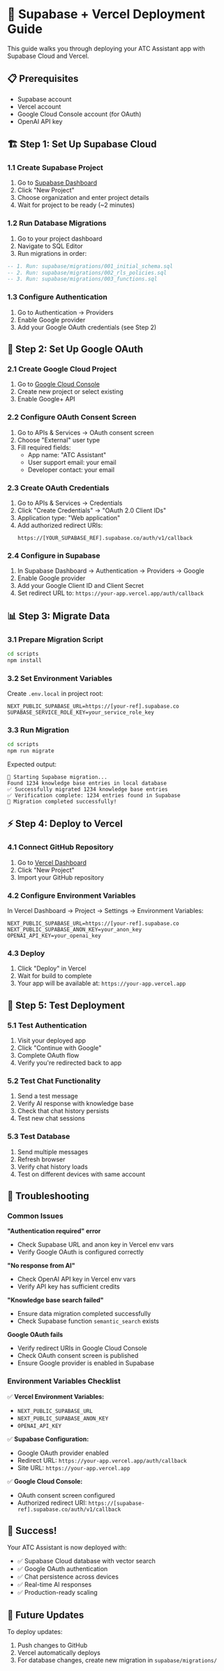 # 🚀 Supabase + Vercel Deployment Guide

This guide walks you through deploying your ATC Assistant app with Supabase Cloud and Vercel.

## 📋 Prerequisites

- Supabase account
- Vercel account
- Google Cloud Console account (for OAuth)
- OpenAI API key

## 🏗️ Step 1: Set Up Supabase Cloud

### 1.1 Create Supabase Project
1. Go to [Supabase Dashboard](https://supabase.com/dashboard)
2. Click "New Project"
3. Choose organization and enter project details
4. Wait for project to be ready (~2 minutes)

### 1.2 Run Database Migrations
1. Go to your project dashboard
2. Navigate to SQL Editor
3. Run migrations in order:

```sql
-- 1. Run: supabase/migrations/001_initial_schema.sql
-- 2. Run: supabase/migrations/002_rls_policies.sql
-- 3. Run: supabase/migrations/003_functions.sql
```

### 1.3 Configure Authentication
1. Go to Authentication → Providers
2. Enable Google provider
3. Add your Google OAuth credentials (see Step 2)

## 🔐 Step 2: Set Up Google OAuth

### 2.1 Create Google Cloud Project
1. Go to [Google Cloud Console](https://console.cloud.google.com)
2. Create new project or select existing
3. Enable Google+ API

### 2.2 Configure OAuth Consent Screen
1. Go to APIs & Services → OAuth consent screen
2. Choose "External" user type
3. Fill required fields:
   - App name: "ATC Assistant"
   - User support email: your email
   - Developer contact: your email

### 2.3 Create OAuth Credentials
1. Go to APIs & Services → Credentials
2. Click "Create Credentials" → "OAuth 2.0 Client IDs"
3. Application type: "Web application"
4. Add authorized redirect URIs:
   ```
   https://[YOUR_SUPABASE_REF].supabase.co/auth/v1/callback
   ```

### 2.4 Configure in Supabase
1. In Supabase Dashboard → Authentication → Providers → Google
2. Enable Google provider
3. Add your Google Client ID and Client Secret
4. Set redirect URL to: `https://your-app.vercel.app/auth/callback`

## 📊 Step 3: Migrate Data

### 3.1 Prepare Migration Script
```bash
cd scripts
npm install
```

### 3.2 Set Environment Variables
Create `.env.local` in project root:
```env
NEXT_PUBLIC_SUPABASE_URL=https://[your-ref].supabase.co
SUPABASE_SERVICE_ROLE_KEY=your_service_role_key
```

### 3.3 Run Migration
```bash
cd scripts
npm run migrate
```

Expected output:
```
🚀 Starting Supabase migration...
Found 1234 knowledge base entries in local database
✅ Successfully migrated 1234 knowledge base entries
✅ Verification complete: 1234 entries found in Supabase
🎉 Migration completed successfully!
```

## ⚡ Step 4: Deploy to Vercel

### 4.1 Connect GitHub Repository
1. Go to [Vercel Dashboard](https://vercel.com/dashboard)
2. Click "New Project"
3. Import your GitHub repository

### 4.2 Configure Environment Variables
In Vercel Dashboard → Project → Settings → Environment Variables:

```env
NEXT_PUBLIC_SUPABASE_URL=https://[your-ref].supabase.co
NEXT_PUBLIC_SUPABASE_ANON_KEY=your_anon_key
OPENAI_API_KEY=your_openai_key
```

### 4.3 Deploy
1. Click "Deploy" in Vercel
2. Wait for build to complete
3. Your app will be available at: `https://your-app.vercel.app`

## 🧪 Step 5: Test Deployment

### 5.1 Test Authentication
1. Visit your deployed app
2. Click "Continue with Google"
3. Complete OAuth flow
4. Verify you're redirected back to app

### 5.2 Test Chat Functionality
1. Send a test message
2. Verify AI response with knowledge base
3. Check that chat history persists
4. Test new chat sessions

### 5.3 Test Database
1. Send multiple messages
2. Refresh browser
3. Verify chat history loads
4. Test on different devices with same account

## 🔧 Troubleshooting

### Common Issues

**"Authentication required" error**
- Check Supabase URL and anon key in Vercel env vars
- Verify Google OAuth is configured correctly

**"No response from AI"**
- Check OpenAI API key in Vercel env vars
- Verify API key has sufficient credits

**"Knowledge base search failed"**
- Ensure data migration completed successfully
- Check Supabase function `semantic_search` exists

**Google OAuth fails**
- Verify redirect URIs in Google Cloud Console
- Check OAuth consent screen is published
- Ensure Google provider is enabled in Supabase

### Environment Variables Checklist

✅ **Vercel Environment Variables:**
- `NEXT_PUBLIC_SUPABASE_URL`
- `NEXT_PUBLIC_SUPABASE_ANON_KEY`
- `OPENAI_API_KEY`

✅ **Supabase Configuration:**
- Google OAuth provider enabled
- Redirect URL: `https://your-app.vercel.app/auth/callback`
- Site URL: `https://your-app.vercel.app`

✅ **Google Cloud Console:**
- OAuth consent screen configured
- Authorized redirect URI: `https://[supabase-ref].supabase.co/auth/v1/callback`

## 🎉 Success!

Your ATC Assistant is now deployed with:
- ✅ Supabase Cloud database with vector search
- ✅ Google OAuth authentication
- ✅ Chat persistence across devices
- ✅ Real-time AI responses
- ✅ Production-ready scaling

## 🔄 Future Updates

To deploy updates:
1. Push changes to GitHub
2. Vercel automatically deploys
3. For database changes, create new migration in `supabase/migrations/`